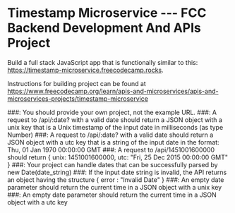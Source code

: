 # Timestamp Microservice --- FCC Backend Development And APIs Project

Build a full stack JavaScript app that is functionally similar to this: https://timestamp-microservice.freecodecamp.rocks.

Instructions for building project can be found at https://www.freecodecamp.org/learn/apis-and-microservices/apis-and-microservices-projects/timestamp-microservice

###: You should provide your own project, not the example URL.
###: A request to /api/:date? with a valid date should return a JSON object with a unix key that is a Unix timestamp of the input date in milliseconds (as type Number)
###: A request to /api/:date? with a valid date should return a JSON object with a utc key that is a string of the input date in the format: Thu, 01 Jan 1970 00:00:00 GMT
###: A request to /api/1451001600000 should return { unix: 1451001600000, utc: "Fri, 25 Dec 2015 00:00:00 GMT" }
###: Your project can handle dates that can be successfully parsed by new Date(date_string)
###: If the input date string is invalid, the API returns an object having the structure { error : "Invalid Date" }
###: An empty date parameter should return the current time in a JSON object with a unix key
###: An empty date parameter should return the current time in a JSON object with a utc key
